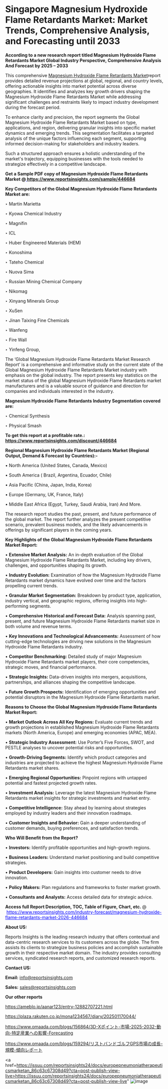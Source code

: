 # Singapore Magnesium Hydroxide Flame Retardants Market: Market Trends, Comprehensive Analysis, and Forecasting until 2033

<strong>According to a new research report titled Magnesium Hydroxide Flame Retardants Market Global Industry Perspective, Comprehensive Analysis And Forecast by 2025 – 2033</strong>

This comprehensive <a href=https://www.reportsinsights.com/sample/446684>Magnesium Hydroxide Flame Retardants Market</a>report provides detailed revenue projections at global, regional, and country levels, offering actionable insights into market potential across diverse geographies. It identifies and analyzes key growth drivers shaping the Magnesium Hydroxide Flame Retardants Market while addressing significant challenges and restraints likely to impact industry development during the forecast period.

To enhance clarity and precision, the report segments the Global Magnesium Hydroxide Flame Retardants Market based on type, applications, and region, delivering granular insights into specific market dynamics and emerging trends. This segmentation facilitates a targeted analysis of the unique factors influencing each segment, supporting informed decision-making for stakeholders and industry leaders.

Such a structured approach ensures a holistic understanding of the market's trajectory, equipping businesses with the tools needed to strategize effectively in a competitive landscape.

<strong>Get a Sample PDF copy of Magnesium Hydroxide Flame Retardants Market </strong><strong>@<a href=https://www.reportsinsights.com/sample/446684 style=color:#0000ff;> https://www.reportsinsights.com/sample/446684</a></strong></font>

<strong>Key Competitors of the Global Magnesium Hydroxide Flame Retardants Market are:</strong>

‣ Martin Marietta

‣ Kyowa Chemical Industry

‣ Magnifin

‣ ICL

‣ Huber Engineered Materials (HEM)

‣ Konoshima

‣ Tateho Chemical

‣ Nuova Sima

‣ Russian Mining Chemical Company

‣ Nikomag

‣ Xinyang Minerals Group

‣ XuSen

‣ Jinan Taixing Fine Chemicals

‣ Wanfeng

‣ Fire Wall

‣ Yinfeng Group,

The ‘Global Magnesium Hydroxide Flame Retardants Market Research Report’ is a comprehensive and informative study on the current state of the Global Magnesium Hydroxide Flame Retardants Market industry with emphasis on the global industry. The report presents key statistics on the market status of the global Magnesium Hydroxide Flame Retardants market manufacturers and is a valuable source of guidance and direction for companies and individuals interested in the industry.

<strong>Magnesium Hydroxide Flame Retardants Industry Segmentation covered are:</strong>

‣ Chemical Synthesis

‣ Physical Smash

<strong>To get this report at a profitable rate.: <a href=https://www.reportsinsights.com/discount/446684 style=color:#0000ff;>https://www.reportsinsights.com/discount/446684</a></strong></font>

<strong>Regional Magnesium Hydroxide Flame Retardants Market (Regional Output, Demand &amp; Forecast by Countries):-</strong>

• North America (United States, Canada, Mexico)

• South America ( Brazil, Argentina, Ecuador, Chile)

• Asia Pacific (China, Japan, India, Korea)

• Europe (Germany, UK, France, Italy)

• Middle East Africa (Egypt, Turkey, Saudi Arabia, Iran) And More.

The research report studies the past, present, and future performance of the global market. The report further analyzes the present competitive scenario, prevalent business models, and the likely advancements in offerings by significant players in the coming years.

<strong>Key Highlights of the Global Magnesium Hydroxide Flame Retardants Market Report:</strong>

• <strong>Extensive Market Analysis:</strong> An in-depth evaluation of the Global Magnesium Hydroxide Flame Retardants Market, including key drivers, challenges, and opportunities shaping its growth.

• <strong>Industry Evolution:</strong> Examination of how the Magnesium Hydroxide Flame Retardants market dynamics have evolved over time and the factors propelling current trends.

• <strong>Granular Market Segmentation:</strong> Breakdown by product type, application, industry vertical, and geographic regions, offering insights into high-performing segments.

• <strong>Comprehensive Historical and Forecast Data:</strong> Analysis spanning past, present, and future Magnesium Hydroxide Flame Retardants market size in both volume and revenue terms.

• <strong>Key Innovations and Technological Advancements:</strong> Assessment of how cutting-edge technologies are driving new solutions in the Magnesium Hydroxide Flame Retardants industry.

• <strong>Competitor Benchmarking:</strong> Detailed study of major Magnesium Hydroxide Flame Retardants market players, their core competencies, strategic moves, and financial performance.

• <strong>Strategic Insights:</strong> Data-driven insights into mergers, acquisitions, partnerships, and alliances shaping the competitive landscape.

• <strong>Future Growth Prospects:</strong> Identification of emerging opportunities and potential disruptors in the Magnesium Hydroxide Flame Retardants market.

<strong>Reasons to Choose the Global Magnesium Hydroxide Flame Retardants Market Report:</strong>

• <strong>Market Outlook Across All Key Regions:</strong> Evaluate current trends and growth projections in established Magnesium Hydroxide Flame Retardants markets (North America, Europe) and emerging economies (APAC, MEA).

• <strong>Strategic Industry Assessment:</strong> Use Porter’s Five Forces, SWOT, and PESTLE analyses to uncover potential risks and opportunities.

• <strong>Growth-Driving Segments:</strong> Identify which product categories and industries are projected to achieve the highest Magnesium Hydroxide Flame Retardants market shares.

• <strong>Emerging Regional Opportunities:</strong> Pinpoint regions with untapped potential and fastest projected growth rates.

• <strong>Investment Analysis:</strong> Leverage the latest Magnesium Hydroxide Flame Retardants market insights for strategic investments and market entry.

• <strong>Competitive Intelligence:</strong> Stay ahead by learning about strategies employed by industry leaders and their innovation roadmaps.

• <strong>Customer Insights and Behavior:</strong> Gain a deeper understanding of customer demands, buying preferences, and satisfaction trends.

<strong>Who Will Benefit from the Report?</strong>

• <strong>Investors:</strong> Identify profitable opportunities and high-growth regions.

• <strong>Business Leaders:</strong> Understand market positioning and build competitive strategies.

• <strong>Product Developers:</strong> Gain insights into customer needs to drive innovation.

• <strong>Policy Makers:</strong> Plan regulations and frameworks to foster market growth.

• <strong>Consultants and Analysts:</strong> Access detailed data for strategic advice.
</ul>
<strong>Access full Report Description, TOC, Table of Figure, Chart, etc. </strong>@  <a href=https://www.reportsinsights.com/industry-forecast/magnesium-hydroxide-flame-retardants-market-2026-446684 style=color:#0000ff;>https://www.reportsinsights.com/industry-forecast/magnesium-hydroxide-flame-retardants-market-2026-446684</a></font>

<strong><strong>About US</strong>:</strong>

Reports Insights is the leading research industry that offers contextual and data-centric research services to its customers across the globe. The firm assists its clients to strategize business policies and accomplish sustainable growth in their respective market domain. The industry provides consulting services, syndicated research reports, and customized research reports.

<strong>Contact US:</strong>

<p class=""""><b>Email:</b> <a href=mailto:info@reportsinsights.com>info@reportsinsights.com</a></p>
<p class=""""><b>Sales:</b> <a href=mailto:sales@reportsinsights.com>sales@reportsinsights.com</a></p>

<strong>Our other reports</strong>

<a href=https://ameblo.jp/aanar123/entry-12882707221.html>https://ameblo.jp/aanar123/entry-12882707221.html</a>

<a href=https://plaza.rakuten.co.jp/mona1234567/diary/202501170044/>https://plaza.rakuten.co.jp/mona1234567/diary/202501170044/</a>

<a href=https://www.omaada.com/blogs/156864/3D-Xポイント-市場-2025-2032-動向-特定産業への影響-Forecasting>https://www.omaada.com/blogs/156864/3D-Xポイント-市場-2025-2032-動向-特定産業への影響-Forecasting</a>

<a href=https://www.omaada.com/blogs/159294/リストバンドゴルフGPS市場の成長-規模-傾向レポート>https://www.omaada.com/blogs/159294/リストバンドゴルフGPS市場の成長-規模-傾向レポート</a>

<a href=https://issuu.com/reportsinsights24/docs/europepneumoniatherapeuticsmarketan_86c63c67308d49?cta=post-publish-view-live>https://issuu.com/reportsinsights24/docs/europepneumoniatherapeuticsmarketan_86c63c67308d49?cta=post-publish-view-live</a>"
![image](https://github.com/user-attachments/assets/9d392a72-b54d-4828-ae2c-0202b163c7ed)
